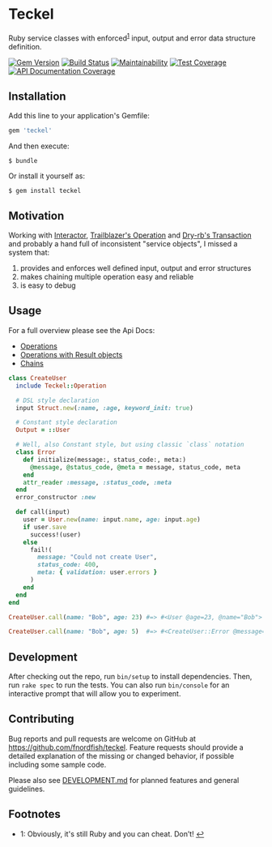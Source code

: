 # Teckel

Ruby service classes with enforced<sup name="footnote-1-source">[1](#footnote-1)</sup> input, output and error data structure definition.

[![Gem Version](https://img.shields.io/gem/v/teckel.svg)][gem]
[![Build Status](https://github.com/dry-rb/dry-configurable/workflows/ci/badge.svg)][ci]
[![Maintainability](https://api.codeclimate.com/v1/badges/b3939aaec6271a567a57/maintainability)](https://codeclimate.com/github/fnordfish/teckel/maintainability)
[![Test Coverage](https://api.codeclimate.com/v1/badges/b3939aaec6271a567a57/test_coverage)](https://codeclimate.com/github/fnordfish/teckel/test_coverage)
[![API Documentation Coverage](https://inch-ci.org/github/fnordfish/teckel.svg?branch=master)][inch]

## Installation

Add this line to your application's Gemfile:

```ruby
gem 'teckel'
```

And then execute:

    $ bundle

Or install it yourself as:

    $ gem install teckel

## Motivation

Working with [Interactor](https://github.com/collectiveidea/interactor), [Trailblazer's Operation](http://trailblazer.to/gems/operation) and [Dry-rb's Transaction](https://dry-rb.org/gems/dry-transaction) and probably a hand full of inconsistent "service objects", I missed a system that:

1. provides and enforces well defined input, output and error structures
2. makes chaining multiple operation easy and reliable
3. is easy to debug

## Usage

For a full overview please see the Api Docs:

* [Operations](https://fnordfish.github.io/teckel/doc/Teckel/Operation.html)
* [Operations with Result objects](https://fnordfish.github.io/teckel/doc/Teckel/Operation/Results.html)
* [Chains](https://fnordfish.github.io/teckel/doc/Teckel/Chain.html)


```ruby
class CreateUser
  include Teckel::Operation

  # DSL style declaration
  input Struct.new(:name, :age, keyword_init: true)

  # Constant style declaration
  Output = ::User

  # Well, also Constant style, but using classic `class` notation
  class Error
    def initialize(message:, status_code:, meta:)
      @message, @status_code, @meta = message, status_code, meta
    end
    attr_reader :message, :status_code, :meta
  end
  error_constructor :new

  def call(input)
    user = User.new(name: input.name, age: input.age)
    if user.save
      success!(user)
    else
      fail!(
        message: "Could not create User",
        status_code: 400,
        meta: { validation: user.errors }
      )
    end
  end
end

CreateUser.call(name: "Bob", age: 23) #=> #<User @age=23, @name="Bob">

CreateUser.call(name: "Bob", age: 5)  #=> #<CreateUser::Error @message="Could not create User", @meta={:validation=>[{:age=>"underage"}]}, @status_code=400>
```

## Development

After checking out the repo, run `bin/setup` to install dependencies. Then, run `rake spec` to run the tests. You can also run `bin/console` for an interactive prompt that will allow you to experiment.

## Contributing

Bug reports and pull requests are welcome on GitHub at https://github.com/fnordfish/teckel.
Feature requests should provide a detailed explanation of the missing or changed behavior, if possible including some sample code.

Please also see [DEVELOPMENT.md](DEVELOPMENT.md) for planned features and general guidelines.

## Footnotes

- <a name="footnote-1">1</a>: Obviously, it's still Ruby and you can cheat. Don’t! [↩](#footnote-1-source)

[gem]: https://rubygems.org/gems/teckel
[ci]: https://github.com/fnordfish/teckel/actions?query=workflow%3ACI
[inch]: http://inch-ci.org/github/fnordfish/teckel
